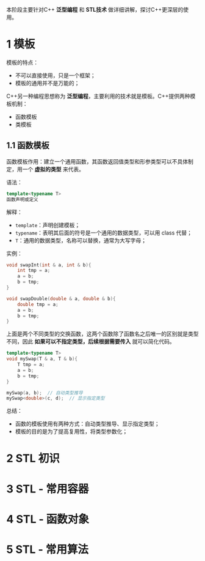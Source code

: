 本阶段主要针对C++ **泛型编程** 和 **STL技术** 做详细讲解，探讨C++更深层的使用。

# 1 模板

模板的特点：

- 不可以直接使用，只是一个框架；
- 模板的通用并不是万能的；

C++另一种编程思想称为 **泛型编程**，主要利用的技术就是模板。C++提供两种模板机制：

- 函数模板
- 类模板

## 1.1 函数模板

函数模板作用：建立一个通用函数，其函数返回值类型和形参类型可以不具体制定，用一个 **虚拟的类型** 来代表。

语法：

```c++
template<typename T>
函数声明或定义
```

解释：

- `template`：声明创建模板；
- `typename`：表明其后面的符号是一个通用的数据类型，可以用 class 代替；
- `T`：通用的数据类型，名称可以替换，通常为大写字母；

实例：

```c++
void swapInt(int & a, int & b){
    int tmp = a;
    a = b;
    b = tmp;
}

void swapDouble(double & a, double & b){
    double tmp = a;
    a = b;
    b = tmp;
}
```

上面是两个不同类型的交换函数，这两个函数除了函数名之后唯一的区别就是类型不同，因此 **如果可以不指定类型，后续根据需要传入** 就可以简化代码。

```c++
template<typename T>
void mySwap(T & a, T & b){
    T tmp = a;
    a = b;
    b = tmp;
}

mySwap(a, b);  // 自动类型推导
mySwap<double>(c, d);  // 显示指定类型
```

总结：

- 函数的模板使用有两种方式：自动类型推导、显示指定类型；
- 模板的目的是为了提高复用性，将类型参数化；



# 2 STL 初识



# 3 STL - 常用容器



# 4 STL - 函数对象



# 5 STL - 常用算法


